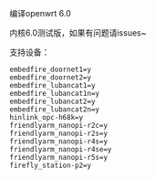 编译openwrt 6.0

内核6.0测试版，如果有问题请issues~

支持设备：
```
embedfire_doornet1=y
embedfire_doornet2=y
embedfire_lubancat1=y
embedfire_lubancat1n=y
embedfire_lubancat2=y
embedfire_lubancat2n=y
hinlink_opc-h68k=y
friendlyarm_nanopi-r2c=y
friendlyarm_nanopi-r2s=y
friendlyarm_nanopi-r4s=y
friendlyarm_nanopi-r4se=y
friendlyarm_nanopi-r5s=y
firefly_station-p2=y
```
